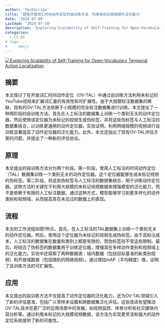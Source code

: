 ```yaml
---
author: 'TechScribe'
title: '探索开放词汇时间动作定位的自训练方法：利用未标记视频提升泛化能力'
date: '2024-07-09'
Lastmod: '2024-07-10'
description: 'Exploring Scalability of Self-Training for Open-Vocabulary Temporal Action Localization'
categories:
  - CS.AI
# tags:
#   - emoji
---
```


[![Exploring Scalability of Self-Training for Open-Vocabulary Temporal Action Localization](https://arxiv-research-1301205113.cos.ap-guangzhou.myqcloud.com/images/2407.07024v1.pdf_0.jpg)](https://arxiv.org/abs/2407.07024v1)

## 摘要

本文探讨了在开放词汇时间动作定位（OV-TAL）中通过自训练方法利用未标记的YouTube视频来扩展词汇量的有效性和可扩展性。由于大规模标注数据集的稀缺，现有的OV-TAL方法依赖于小规模的完全标注数据集进行训练。本文提出了一种两阶段的自训练方法，首先在人工标注的数据集上训练一个类别无关的动作定位器，然后使用该定位器为未标记的视频生成伪标签，并将这些伪标签与人工标注的数据集结合，以训练更通用的动作定位器。实验证明，利用网络规模的视频进行自训练显著提高了动作定位器的泛化能力。此外，本文还指出了现有OV-TAL评估方案的问题，并提出了一种新的评估协议。<!--more-->

## 原理

本文提出的自训练方法分为两个阶段。第一阶段，使用人工标注的时间动作定位（TAL）数据集训练一个类别无关的动作定位器。这个定位器能够生成未标记视频的伪标签。第二阶段，将这些伪标签与人工标注的数据集结合，用于训练动作定位器。这种方法的关键在于利用大规模的未标记视频数据来增强模型的泛化能力，而不是依赖于有限的人工标注数据。通过这种方式，模型能够学习到更多样化的动作类别和视频域，从而提高其在未见过的数据上的表现。

## 流程

本文的工作流程如图1所示。首先，在人工标注的TAL数据集上训练一个类别无关的动作定位器。然后，使用这个定位器为未标记的视频生成伪标签。由于高标注成本，人工标注的数据集在数量和类别上都是有限的，而伪标签则不受这些限制。最后，将结合了伪标签的数据集用于训练定位器，增强其在多样动作类别和视频域上的泛化能力。实验中还探索了两种数据源：域内数据（包括目标基准的新类别视频）和开放域数据（包括随机的网络视频）。通过增加mAP（平均精度）值，证明了自训练方法的可扩展性。

## 应用

本文提出的自训练方法不仅提高了动作定位器的泛化能力，还为OV-TAL领域引入了新的评估基准，包括广义零样本设置和跨数据集泛化评估。这些改进有望推动OV-TAL技术在更广泛的应用场景中的发展，如视频监控、体育分析和社交媒体内容分析等。通过利用未标记的大规模视频数据，该方法为实现更灵活和强大的动作定位系统提供了新的可能性。
